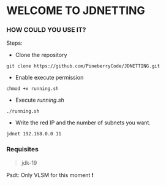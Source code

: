 # WELCOME TO JDNETTING

### HOW COULD YOU USE IT?
Steps:
- Clone the repository
```
git clone https://github.com/PineberryCode/JDNETTING.git
```
- Enable execute permission
```
chmod +x running.sh
```
- Execute *running.sh*
```
./running.sh
```
- Write the red IP and the number of subnets you want.
```
jdnet 192.168.0.0 11
```
### Requisites
> jdk-19

Psdt: Only VLSM for this moment ❗
